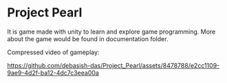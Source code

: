 # Project Pearl
It is game made with unity to learn and explore game programming. More about the game would be found in documentation folder.

Compressed video of gameplay:

https://github.com/debasish-das/Project_Pearl/assets/8478788/e2cc1109-9ae9-4d2f-ba12-4dc7c3eea00a

